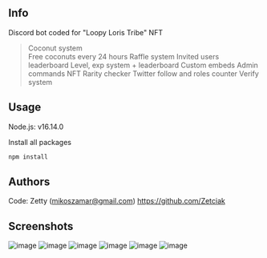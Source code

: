 ## Info
Discord bot coded for "Loopy Loris Tribe" NFT

> Coconut system <br/>
> Free coconuts every 24 hours
> Raffle system
> Invited users leaderboard
> Level, exp system + leaderboard
> Custom embeds
> Admin commands
> NFT Rarity checker
> Twitter follow and roles counter
> Verify system

## Usage
Node.js: v16.14.0

Install all packages
```sh
npm install
```

## Authors

Code: Zetty (mikoszamar@gmail.com)
https://github.com/Zetciak

## Screenshots

![image](https://user-images.githubusercontent.com/97193808/189721667-8f64846d-346c-4be8-9cc5-95471af65467.png)
![image](https://user-images.githubusercontent.com/97193808/189722836-776a14bc-eef4-44e6-9330-b51b0def4177.png)
![image](https://user-images.githubusercontent.com/97193808/189722933-eda6618c-8399-448e-b7c6-d6bdaf13192b.png)
![image](https://user-images.githubusercontent.com/97193808/189723001-91da50c4-0842-4b2a-a470-fa622557b661.png)
![image](https://user-images.githubusercontent.com/97193808/189723833-4424b799-93ba-40bb-abac-1ab3d64c63d1.png)
![image](https://user-images.githubusercontent.com/97193808/189724065-389891bc-63f0-4e7e-89d3-b6db82fc83cd.png)
